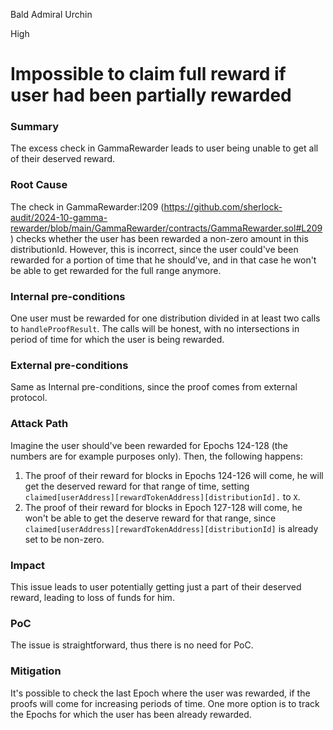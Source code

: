 Bald Admiral Urchin

High

# Impossible to claim full reward if user had been partially rewarded

### Summary

The excess check in GammaRewarder leads to user being unable to get all of their deserved reward.

### Root Cause

The check in GammaRewarder:l209 (https://github.com/sherlock-audit/2024-10-gamma-rewarder/blob/main/GammaRewarder/contracts/GammaRewarder.sol#L209) checks whether the user has been rewarded a non-zero amount in this distributionId.
However, this is incorrect, since the user could've been rewarded for a portion of time that he should've, and in that case he won't be able to get rewarded for the full range anymore.

### Internal pre-conditions

One user must be rewarded for one distribution divided in at least two calls to `handleProofResult`.
The calls will be honest, with no intersections in period of time for which the user is being rewarded.

### External pre-conditions

Same as Internal pre-conditions, since the proof comes from external protocol.

### Attack Path

Imagine the user should've been rewarded for Epochs 124-128 (the numbers are for example purposes only).
Then, the following happens: 
1. The proof of their reward for blocks in Epochs 124-126 will come, he will get the deserved reward for that range of time, setting `claimed[userAddress][rewardTokenAddress][distributionId].` to `X`.
2. The proof of their reward for blocks in Epoch 127-128 will come, he won't be able to get the deserve reward for that range, since `claimed[userAddress][rewardTokenAddress][distributionId]` is already set to be non-zero.

### Impact

This issue leads to user potentially getting just a part of their deserved reward, leading to loss of funds for him.

### PoC

The issue is straightforward, thus there is no need for PoC.

### Mitigation

It's possible to check the last Epoch where the user was rewarded, if the proofs will come for increasing periods of time.
One more option is to track the Epochs for which the user has been already rewarded.